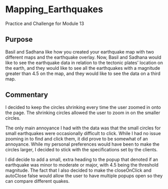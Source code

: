 # Mapping_Earthquakes
Practice and Challenge for Module 13


## Purpose
Basil and Sadhana like how you created your earthquake map with two different maps and the earthquake overlay. Now, Basil and Sadhana would like to see the earthquake data in relation to the tectonic plates’ location on the earth, and they would like to see all the earthquakes with a magnitude greater than 4.5 on the map, and they would like to see the data on a third map.


## Commentary
I decided to keep the circles shrinking every time the user zoomed in onto the page. The shrinking circles allowed the user to zoom in on the smaller circles. 

The only main annoyance I had with the data was that the small circles for small earthquakes were occasionally difficult to click. While I had no issue zooming in to find and click them, it did prove to be somewhat of an annoyance. While my personal preferences would have been to make the circles larger, I decided to stick with the specifications set by the clients. 

I did decide to add a small, extra heading to the popup that denoted if an earthquake was minor to moderate or major, with 4.5 being the threshold magnitude. The fact that I also decided to make the closeOnClick and autoClose false would allow the user to have multiple popups open so they can compare different quakes. 